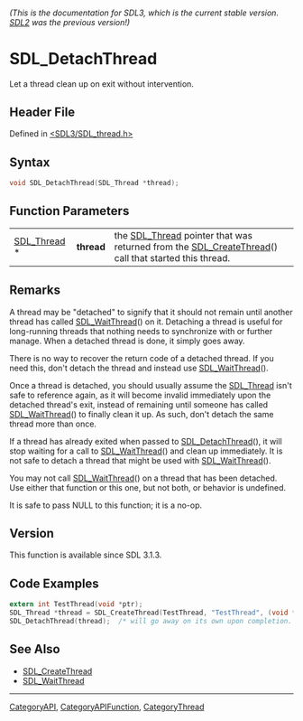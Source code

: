 ###### (This is the documentation for SDL3, which is the current stable version. [SDL2](https://wiki.libsdl.org/SDL2/) was the previous version!)
# SDL_DetachThread

Let a thread clean up on exit without intervention.

## Header File

Defined in [<SDL3/SDL_thread.h>](https://github.com/libsdl-org/SDL/blob/main/include/SDL3/SDL_thread.h)

## Syntax

```c
void SDL_DetachThread(SDL_Thread *thread);
```

## Function Parameters

|                            |            |                                                                                                                                       |
| -------------------------- | ---------- | ------------------------------------------------------------------------------------------------------------------------------------- |
| [SDL_Thread](SDL_Thread) * | **thread** | the [SDL_Thread](SDL_Thread) pointer that was returned from the [SDL_CreateThread](SDL_CreateThread)() call that started this thread. |

## Remarks

A thread may be "detached" to signify that it should not remain until
another thread has called [SDL_WaitThread](SDL_WaitThread)() on it.
Detaching a thread is useful for long-running threads that nothing needs to
synchronize with or further manage. When a detached thread is done, it
simply goes away.

There is no way to recover the return code of a detached thread. If you
need this, don't detach the thread and instead use
[SDL_WaitThread](SDL_WaitThread)().

Once a thread is detached, you should usually assume the
[SDL_Thread](SDL_Thread) isn't safe to reference again, as it will become
invalid immediately upon the detached thread's exit, instead of remaining
until someone has called [SDL_WaitThread](SDL_WaitThread)() to finally
clean it up. As such, don't detach the same thread more than once.

If a thread has already exited when passed to
[SDL_DetachThread](SDL_DetachThread)(), it will stop waiting for a call to
[SDL_WaitThread](SDL_WaitThread)() and clean up immediately. It is not safe
to detach a thread that might be used with
[SDL_WaitThread](SDL_WaitThread)().

You may not call [SDL_WaitThread](SDL_WaitThread)() on a thread that has
been detached. Use either that function or this one, but not both, or
behavior is undefined.

It is safe to pass NULL to this function; it is a no-op.

## Version

This function is available since SDL 3.1.3.

## Code Examples

```c
extern int TestThread(void *ptr);
SDL_Thread *thread = SDL_CreateThread(TestThread, "TestThread", (void *)NULL);
SDL_DetachThread(thread);  /* will go away on its own upon completion. */
```

## See Also

- [SDL_CreateThread](SDL_CreateThread)
- [SDL_WaitThread](SDL_WaitThread)

----
[CategoryAPI](CategoryAPI), [CategoryAPIFunction](CategoryAPIFunction), [CategoryThread](CategoryThread)

